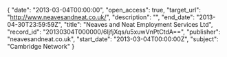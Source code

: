 {
  "date": "2013-03-04T00:00:00", 
  "open_access": true, 
  "target_url": "http://www.neavesandneat.co.uk/", 
  "description": "", 
  "end_date": "2013-04-30T23:59:59Z", 
  "title": "Neaves and Neat Employment Services Ltd", 
  "record_id": "20130304T000000/6IjfjXqs/u5xuwVnPtCtdA==", 
  "publisher": "neavesandneat.co.uk", 
  "start_date": "2013-03-04T00:00:00Z", 
  "subject": "Cambridge Network"
}

